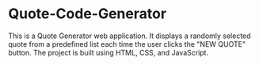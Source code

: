 # Quote-Code-Generator
 This is a Quote Generator web application. It displays a randomly selected quote from a predefined list each time the user clicks the "NEW QUOTE" button. The project is built using HTML, CSS, and JavaScript.
